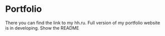 # Portfolio
There you can find the link to my hh.ru. Full  version of my portfolio website is in developing. Show the README
